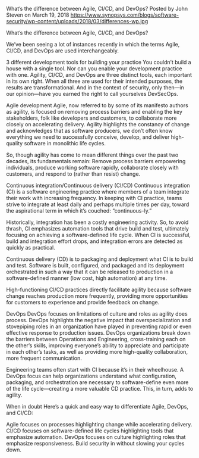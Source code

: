 
What’s the difference between Agile, CI/CD, and DevOps?
Posted by John Steven on March 19, 2018
https://www.synopsys.com/blogs/software-security/wp-content/uploads/2018/03/differences-wp.jpg


What’s the difference between Agile, CI/CD, and DevOps?

We’ve been seeing a lot of instances recently in which the terms Agile, CI/CD, and DevOps are used interchangeably.

3 different development tools for building your practice
You couldn’t build a house with a single tool. Nor can you enable your development practice with one. Agility, CI/CD, and DevOps are three distinct tools, each important in its own right. When all three are used for their intended purposes, the results are transformational. And in the context of security, only then—in our opinion—have you earned the right to call yourselves DevSecOps.

Agile development
Agile, now referred to by some of its manifesto authors as agility, is focused on removing process barriers and enabling the key stakeholders, folk like developers and customers, to collaborate more closely on accelerating delivery. Agility highlights the constancy of change and acknowledges that as software producers, we don’t often know everything we need to successfully conceive, develop, and deliver high-quality software in monolithic life cycles.

So, though agility has come to mean different things over the past two decades, its fundamentals remain: Remove process barriers empowering individuals, produce working software rapidly, collaborate closely with customers, and respond to (rather than resist) change.

Continuous integration/Continuous delivery (CI/CD)
Continuous integration (CI) is a software engineering practice where members of a team integrate their work with increasing frequency. In keeping with CI practice, teams strive to integrate at least daily and perhaps multiple times per day, toward the aspirational term in which it’s couched: “continuous-ly.”

Historically, integration has been a costly engineering activity. So, to avoid thrash, CI emphasizes automation tools that drive build and test, ultimately focusing on achieving a software-defined life cycle. When CI is successful, build and integration effort drops, and integration errors are detected as quickly as practical.

Continuous delivery (CD) is to packaging and deployment what CI is to build and test. Software is built, configured, and packaged and its deployment orchestrated in such a way that it can be released to production in a software-defined manner (low cost, high automation) at any time.

High-functioning CI/CD practices directly facilitate agility because software change reaches production more frequently, providing more opportunities for customers to experience and provide feedback on change.

DevOps
DevOps focuses on limitations of culture and roles as agility does process. DevOps highlights the negative impact that overspecialization and stovepiping roles in an organization have played in preventing rapid or even effective response to production issues. DevOps organizations break down the barriers between Operations and Engineering, cross-training each on the other’s skills, improving everyone’s ability to appreciate and participate in each other’s tasks, as well as providing more high-quality collaboration, more frequent communication.

Engineering teams often start with CI because it’s in their wheelhouse. A DevOps focus can help organizations understand what configuration, packaging, and orchestration are necessary to software-define even more of the life cycle—creating a more valuable CD practice. This, in turn, adds to agility.



When in doubt
Here’s a quick and easy way to differentiate Agile, DevOps, and CI/CD:

Agile focuses on processes highlighting change while accelerating delivery.
CI/CD focuses on software-defined life cycles highlighting tools that emphasize automation.
DevOps focuses on culture highlighting roles that emphasize responsiveness.
Build security in without slowing your cycles down.
